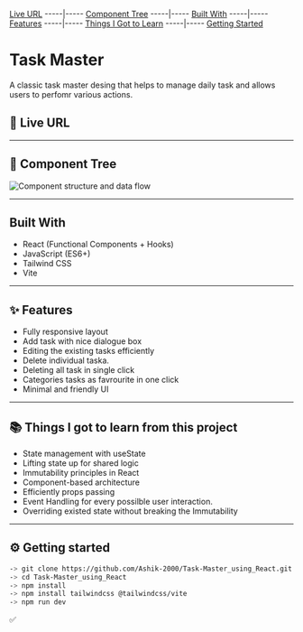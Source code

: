 [Live URL](#-live-url) -----|----- [Component Tree](#-component-tree) -----|----- [Built With](#-built-with) -----|----- [Features](#-features) -----|----- [Things I Got to Learn](#-things-i-got-to-learn-from-this-project) -----|----- [Getting Started](#-getting-started)


# Task Master

A classic task master desing that helps to manage daily task and allows users to perfomr various actions.

## 🚀 Live URL

[]()

---

## 🧩 Component Tree

![Component structure and data flow]()

---

## Built With

- React (Functional Components + Hooks)
- JavaScript (ES6+)
- Tailwind CSS
- Vite

---

## ✨ Features

- Fully responsive layout
- Add task with nice dialogue box
- Editing the existing tasks efficiently
- Delete individual taska.
- Deleting all task in single click
- Categories tasks as favrourite in one click
- Minimal and friendly UI

---

## 📚 Things I got to learn from this project

- State management with useState
- Lifting state up for shared logic
- Immutability principles in React
- Component-based architecture
- Efficiently props passing
- Event Handling for every possilble user interaction.
- Overriding existed state without breaking the Immutability

---

## ⚙️ Getting started

```bash
-> git clone https://github.com/Ashik-2000/Task-Master_using_React.git
-> cd Task-Master_using_React
-> npm install
-> npm install tailwindcss @tailwindcss/vite
-> npm run dev
```

✅
